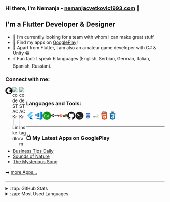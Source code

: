 ### Hi there, I'm Nemanja - [nemanjacvetkovic1993.com][website] 👋

<!-- [![Website](https://img.shields.io/website?label=codeSTACKr.com&style=for-the-badge&url=https%3A%2F%2Fcodestackr.com)](https://codestackr.com)
[![Twitter Follow](https://img.shields.io/twitter/follow/codeSTACKr?color=1DA1F2&logo=twitter&style=for-the-badge)](https://twitter.com/intent/follow?original_referer=https%3A%2F%2Fgithub.com%2FcodeSTACKr&screen_name=codeSTACKr) -->

## I'm a Flutter Developer & Designer

- 👯 I’m currentily looking for a team with whom I can make great stuff
- 🔭 Find my apps on [GooglePlay][googleplay]!
- 🌱 Apart from Flutter, I am also an amateur game developer with C# & Unity 😁
- ⚡ Fun fact: I speak 6 languages (English, Serbian, German, Italian, Spanish, Russian).

### Connect with me:

[<img align="left" alt="nemanjacvetkovic1993.com" color="grey" width="22px" src="https://raw.githubusercontent.com/iconic/open-iconic/master/svg/globe.svg" />][website]
[<img align="left" alt="codeSTACKr | LinkedIn" width="22px" src="https://cdn.jsdelivr.net/npm/simple-icons@v3/icons/linkedin.svg" />][linkedin]
[<img align="left" alt="codeSTACKr | Instagram" width="22px" src="https://cdn.jsdelivr.net/npm/simple-icons@v3/icons/instagram.svg" />][instagram]

<br />

### Languages and Tools:

[<img align="left" alt="flutter" width="26px" src="https://raw.githubusercontent.com/github/explore/80688e429a7d4ef2fca1e82350fe8e3517d3494d/topics/flutter/flutter.png" />][googleplay]
[<img align="left" alt="Visual Studio Code" width="26px" src="https://raw.githubusercontent.com/github/explore/80688e429a7d4ef2fca1e82350fe8e3517d3494d/topics/visual-studio-code/visual-studio-code.png" />][googleplay]
[<img align="left" alt="csharp" width="26px" src="https://raw.githubusercontent.com/github/explore/80688e429a7d4ef2fca1e82350fe8e3517d3494d/topics/csharp/csharp.png" />][googleplay]
[<img align="left" alt="unity" width="26px" src="https://raw.githubusercontent.com/github/explore/80688e429a7d4ef2fca1e82350fe8e3517d3494d/topics/unity/unity.png" />][googleplay]
[<img align="left" alt="Git" width="26px" src="https://raw.githubusercontent.com/github/explore/80688e429a7d4ef2fca1e82350fe8e3517d3494d/topics/git/git.png" />][googleplay]
[<img align="left" alt="GitHub" width="26px" src="https://raw.githubusercontent.com/github/explore/78df643247d429f6cc873026c0622819ad797942/topics/github/github.png" />][googleplay]
[<img align="left" alt="Terminal" width="26px" src="https://raw.githubusercontent.com/github/explore/80688e429a7d4ef2fca1e82350fe8e3517d3494d/topics/terminal/terminal.png" />][googleplay]
[<img align="left" alt="SQL" width="26px" src="https://raw.githubusercontent.com/github/explore/80688e429a7d4ef2fca1e82350fe8e3517d3494d/topics/sql/sql.png" />][googleplay]
[<img align="left" alt="MySQL" width="26px" src="https://raw.githubusercontent.com/github/explore/80688e429a7d4ef2fca1e82350fe8e3517d3494d/topics/mysql/mysql.png" />][googleplay]
[<img align="left" alt="HTML5" width="26px" src="https://raw.githubusercontent.com/github/explore/80688e429a7d4ef2fca1e82350fe8e3517d3494d/topics/html/html.png" />][googleplay]
[<img align="left" alt="CSS3" width="26px" src="https://raw.githubusercontent.com/github/explore/80688e429a7d4ef2fca1e82350fe8e3517d3494d/topics/css/css.png" />][googleplay]

<br />
<br />

---

### 📺 My Latest Apps on GooglePlay

<!-- APPS:START -->

- [Business Tips Daily](https://play.google.com/store/apps/details?id=com.yellowbottlestudio.themysterioussong)
- [Sounds of Nature](https://play.google.com/store/apps/details?id=com.yellowbottlestudio.themysterioussong)
- [The Mysterious Song](https://play.google.com/store/apps/details?id=com.yellowbottlestudio.themysterioussong)
<!-- - [Football Club App](https://play.google.com/store/apps/details?id=com.yellowbottlestudio.themysterioussong) -->

<!-- APPS:END -->

➡️ [more Apps...][googleplay]

---

<details>
  <summary>:zap: GitHub Stats</summary>

  <img align="left" alt="NemanjaCvetkovic1993's GitHub Stats" src="https://github-readme-stats.vercel.app/api/?nemanjacvetkovic1993=jasongaylord&count_private=true&theme=tokyonight&showicons=true" />

</details>
<details>
  <summary>:zap: Most Used Languages</summary>

  <img align="left" alt="NemanjaCvetkovic1993's Most Used Languages" src="https://github-readme-stats.vercel.app/api/top-langs/?nemanjacvetkovic1993=jasongaylord&langs_count=5&theme=tokyonight" />

</details>

[website]: https://nemanjacvetkovic1993.com
[instagram]: https://instagram.com/nemanja.cv
[linkedin]: https://www.linkedin.com/in/nemanja-cvetkovic/
[googleplay]: https://play.google.com/store/apps/developer?id=Yellow+Bottle+Studio

<!--
**NemanjaCvetkovic1993/NemanjaCvetkovic1993** is a ✨ _special_ ✨ repository because its `README.md` (this file) appears on your GitHub profile.

Here are some ideas to get you started:

- 🔭 I’m currently working on ...
- 🌱 I’m currently learning ...
- 👯 I’m looking to collaborate on ...
- 🤔 I’m looking for help with ...
- 💬 Ask me about ...
- 📫 How to reach me: ...
- 😄 Pronouns: ...
- ⚡ Fun fact: ...
-->
